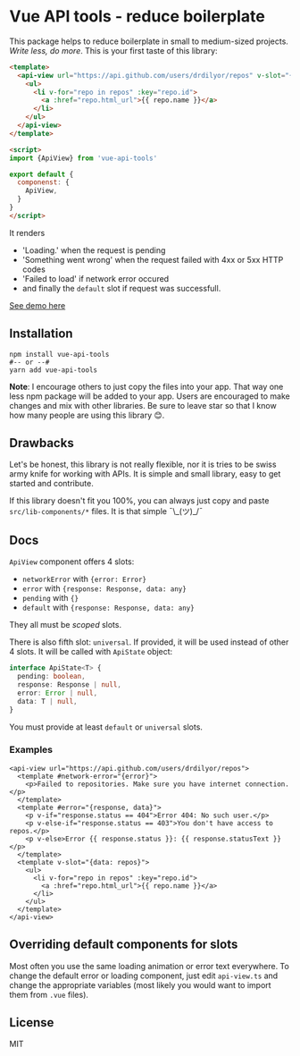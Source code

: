 # Vue API tools - reduce boilerplate

This package helps to reduce boilerplate in small to medium-sized projects.
*Write less, do more*. This is your first taste of this library:

```html
<template>
  <api-view url="https://api.github.com/users/drdilyor/repos" v-slot="{data: repos}">
    <ul>
      <li v-for="repo in repos" :key="repo.id">
        <a :href="repo.html_url">{{ repo.name }}</a>
      </li>
    </ul>
  </api-view>
</template>

<script>
import {ApiView} from 'vue-api-tools'

export default {
  componenst: {
    ApiView,
  }
}
</script>
```

It renders
- 'Loading.' when the request is pending
- 'Something went wrong' when the request failed with 4xx or 5xx HTTP codes
- 'Failed to load' if network error occured 
- and finally the `default` slot if request was successfull.

[See demo here](https://codesandbox.io/s/vue-api-tools-example-ke8uv?file=/src/App.vue)

## Installation
```shell
npm install vue-api-tools
#-- or --#
yarn add vue-api-tools
```
**Note**: I encourage others to just copy the files into your app. That way one less
npm package will be added to your app. Users are encouraged to make changes and mix with
other libraries. Be sure to leave star so that I know how many people are using this library 😊.

## Drawbacks
Let's be honest, this library is not really flexible, nor it is tries
to be swiss army knife for working with APIs. It is simple and small
library, easy to get started and contribute.

If this library doesn't fit you 100%, you can always just copy and
paste `src/lib-components/*` files. It is that simple ¯\\\_(ツ)\_/¯

## Docs
`ApiView` component offers 4 slots:
- `networkError` with `{error: Error}`
- `error` with `{response: Response, data: any}`
- `pending` with `{}`
- `default` with `{response: Response, data: any}`

They all must be *scoped* slots.

There is also fifth slot: `universal`. If provided, it will be used
instead of other 4 slots. It will be called with `ApiState` object:
```ts
interface ApiState<T> {
  pending: boolean,
  response: Response | null,
  error: Error | null,
  data: T | null,
}
```
You must provide at least `default` or `universal` slots.

### Examples
```vue
<api-view url="https://api.github.com/users/drdilyor/repos">
  <template #network-error="{error}">
    <p>Failed to repositories. Make sure you have internet connection.</p>
  </template>
  <template #error="{response, data}">
    <p v-if="response.status == 404">Error 404: No such user.</p>
    <p v-else-if="response.status == 403">You don't have access to repos.</p>
    <p v-else>Error {{ response.status }}: {{ response.statusText }}</p>
  </template>
  <template v-slot="{data: repos}">
    <ul>
      <li v-for="repo in repos" :key="repo.id">
        <a :href="repo.html_url">{{ repo.name }}</a>
      </li>
    </ul>
  </template>
</api-view>
```

## Overriding default components for slots
Most often you use the same loading animation or error text everywhere.
To change the default error or loading component, just edit `api-view.ts`
and change the appropriate variables (most likely you would want to import
them from `.vue` files).

## License
MIT
